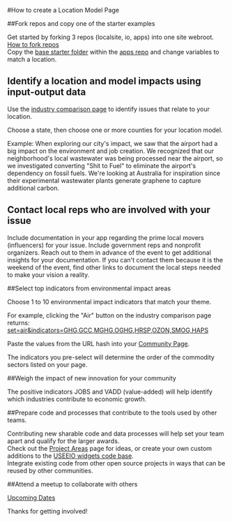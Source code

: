 #How to create a Location Model Page

<!--
##Recruit talent for your team.

Provide contributors with [the registration link](https://model.earth/community/challenge/registration/)  
-->

##Fork repos and copy one of the starter examples

Get started by forking 3 repos (localsite, io, apps) into one site webroot. [How to fork repos](../../../localsite/start/)  
Copy the [base starter folder](../../../apps/base/) within the [apps repo](../../../apps/) and change variables to match a location.  
 

## Identify a location and model impacts using input-output data

Use the [industry comparison page](https://model.earth/localsite/info/) to identify issues that relate to your location.  

Choose a state, then choose one or more counties for your location model.  

Example: When exploring our city's impact, we saw that the airport had a big impact on the environment and job creation. We recognized that our neighborhood's local wastewater was being processed near the airport, so we investigated converting "Shit to Fuel" to eliminate the airport's dependency on fossil fuels.  We're looking at Australia for inspiration since their experimental wastewater plants generate graphene to capture additional carbon.

## Contact local reps who are involved with your issue

Include documentation in your app regarding the prime local movers (influencers) for your issue. Include government reps and nonprofit organizers. Reach out to them in advance of the event to get additional insights for your documentation. If you can't contact them because it is the weekend of the event, find other links to document the local steps needed to make your vision a reality.  

##Select top indicators from environmental impact areas

Choose 1 to 10 environmental impact indicators that match your theme.  

For example, clicking the "Air" button on the industry comparison page returns:  
[set=air&indicators=GHG,GCC,MGHG,OGHG,HRSP,OZON,SMOG,HAPS](../../../localsite/info/#set=air&indicators=GHG,GCC,MGHG,OGHG,HRSP,OZON,SMOG,HAPS)

Paste the values from the URL hash into your [Community Page](../../../apps/).  

The indicators you pre-select will determine the order of the commodity sectors listed on your page.  

##Weigh the impact of new innovation for your community

The positive indicators JOBS and VADD (value-added) will help identify which industries contribute to economic growth.

##Prepare code and processes that contribute to the tools used by other teams.

Contributing new sharable code and data processes will help set your team apart and qualify for the larger awards.  
Check out the [Project Areas](../../../community/projects/) page for ideas, or create your own custom additions to the [USEEIO widgets code base](../../../io/charts/).  
Integrate existing code from other open source projects in ways that can be reused by other communities.  

##Attend a meetup to collaborate with others

[Upcoming Dates](../../../io/coders/)  

Thanks for getting involved!  



